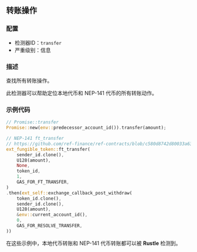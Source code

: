 
## 转账操作

### 配置

* 检测器ID：`transfer`
* 严重级别：信息

### 描述

查找所有转账操作。

此检测器可以帮助定位本地代币和 NEP-141 代币的所有转账动作。

### 示例代码

```rust
// Promise::transfer
Promise::new(env::predecessor_account_id()).transfer(amount);
```

```rust
// NEP-141 ft_transfer
// https://github.com/ref-finance/ref-contracts/blob/c580d8742d80033a630a393180163ab70f9f3c94/ref-exchange/src/account_deposit.rs#L446
ext_fungible_token::ft_transfer(
    sender_id.clone(),
    U128(amount),
    None,
    token_id,
    1,
    GAS_FOR_FT_TRANSFER,
)
.then(ext_self::exchange_callback_post_withdraw(
    token_id.clone(),
    sender_id.clone(),
    U128(amount),
    &env::current_account_id(),
    0,
    GAS_FOR_RESOLVE_TRANSFER,
))
```

在这些示例中，本地代币转账和 NEP-141 代币转账都可以被 **Rustle** 检测到。
